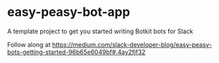 # easy-peasy-bot-app
A template project to get you started writing Botkit bots for Slack

Follow along at https://medium.com/slack-developer-blog/easy-peasy-bots-getting-started-96b65e6049bf#.4ay2fjf32
